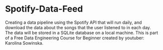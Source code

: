 # Spotify-Data-Feed
Creating a data pipeline using the Spotify API that will run daily, and download the data about the songs that the user listened to in each day. The data will be stored in a SQLite database on a local machine. This is part of a Free Data Engineering Course for Beginner created by youtuber: Karolina Sowinska.
